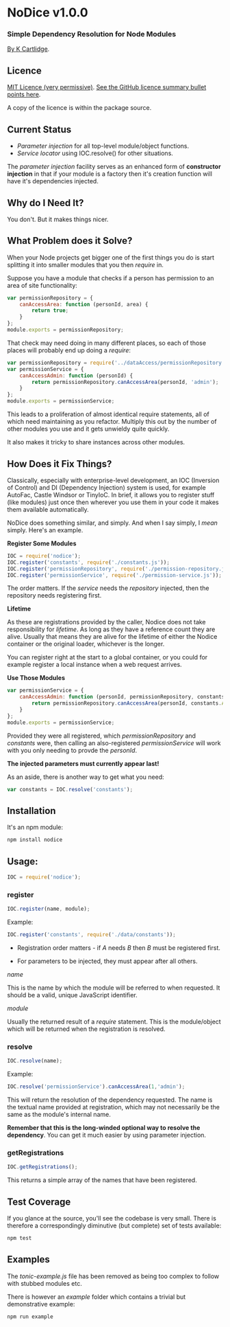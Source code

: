 # NoDice v1.0.0
### Simple Dependency Resolution for Node Modules

[By K Cartlidge](http://www.kcartlidge.com).

## Licence

[MIT Licence (very permissive)](http://opensource.org/licenses/MIT).
[See the GitHub licence summary bullet points here](http://choosealicense.com/licenses/mit/).

A copy of the licence is within the package source.

## Current Status

* *Parameter injection* for all top-level module/object functions.
* *Service locator* using IOC.resolve() for other situations.

The *parameter injection* facility serves as an enhanced form of
**constructor injection** in that if your module is a factory then it's
creation function will have it's dependencies injected.

## Why do I Need It?

You don't. But it makes things nicer.

## What Problem does it Solve?

When your Node projects get bigger one of the first things you do
is start splitting it into smaller modules that you then *require* in.

Suppose you have a module that checks if a person has permission to
an area of site functionality:

``` javascript
var permissionRepository = {
	canAccessArea: function (personId, area) {
		return true;
	}
};
module.exports = permissionRepository;
```

That check may need doing in many different places, so each of those
places will probably end up doing a *require*:

``` javascript
var permissionRepository = require('../dataAccess/permissionRepository.js');
var permissionService = {
	canAccessAdmin: function (personId) {
		return permissionRepository.canAccessArea(personId, 'admin');
	}
};
module.exports = permissionService;
```

This leads to a proliferation of almost identical require statements,
all of which need maintaining as you refactor. Multiply this out by the
number of other modules you use and it gets unwieldy quite quickly.

It also makes it tricky to share instances across other modules.

## How Does it Fix Things?

Classically, especially with enterprise-level development, an IOC
(Inversion of Control) and DI (Dependency Injection) system is used,
for example AutoFac, Castle Windsor or TinyIoC.
In brief, it allows you to register stuff (like modules) just once
then wherever you use them in your code it makes them available
automatically.

NoDice does something similar, and simply. And when I say simply,
I *mean* simply. Here's an example.

**Register Some Modules**

``` javascript
IOC = require('nodice');
IOC.register('constants', require('./constants.js'));
IOC.register('permissionRepository', require('./permission-repository.js'));
IOC.register('permissionService', require('./permission-service.js'));
```

The order matters. If the *service* needs the *repository* injected,
then the repository needs registering first.

**Lifetime**

As these are registrations provided by the caller, Nodice does not take
responsibility for *lifetime*. As long as they have a reference count
they are alive. Usually that means they are alive for the lifetime of
either the Nodice container or the original loader, whichever is the longer.

You can register right at the start to a global container, or you could for
example register a local instance when a web request arrives.

**Use Those Modules**

``` javascript
var permissionService = {
	canAccessAdmin: function (personId, permissionRepository, constants) {
		return permissionRepository.canAccessArea(personId, constants.AdminArea);
	}
};
module.exports = permissionService;
```

Provided they were all registered, which *permissionRepository* and
*constants* were, then calling an also-registered *permissionService*
will work with you only needing to provde the *personId*.

**The injected parameters must currently appear last!**

As an aside, there is another way to get what you need:

``` javascript
var constants = IOC.resolve('constants');
```

## Installation

It's an npm module:

``` sh
npm install nodice
```

## Usage:

``` javascript
IOC = require('nodice');
```

### register

``` javascript
IOC.register(name, module);
```

Example:

``` javascript
IOC.register('constants', require('./data/constants'));
```

* Registration order matters - if *A* needs *B* then *B* must
be registered first.

* For parameters to be injected, they must appear after all others.

*name*

This is the name by which the module will be referred to when
requested. It should be a valid, unique JavaScript identifier.

*module*

Usually the returned result of a *require* statement.
This is the module/object which will be returned when the
registration is resolved.

### resolve

``` javascript
IOC.resolve(name);
```

Example:

``` javascript
IOC.resolve('permissionService').canAccessArea(1,'admin');
```

This will return the resolution of the dependency requested.
The name is the textual name provided at registration, which
may not necessarily be the same as the module's internal name.

**Remember that this is the long-winded optional way to resolve
the dependency**. You can get it much easier by using parameter
injection.

### getRegistrations

``` javascript
IOC.getRegistrations();
```

This returns a simple array of the names that have been
registered.

## Test Coverage

If you glance at the source, you'll see the codebase is very
small. There is therefore a correspondingly diminutive (but
complete) set of tests available:

``` sh
npm test
```

## Examples

The *tonic-example.js* file has been removed as being too
complex to follow with stubbed modules etc.

There is however an *example* folder which contains a trivial
but demonstrative example:

``` sh
npm run example
```
